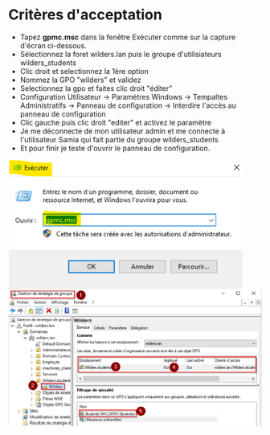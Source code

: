 # Critères d'acceptation
- Tapez **gpmc.msc** dans la fenêtre Exécuter comme sur la capture d'écran ci-dessous.
- Sélectionnez la foret wilders.lan puis le groupe d'utilisiateurs wilders_students
- Clic droit et selectionnez la 1ère option
- Nommez la GPO "wilders" et validez
- Selectionnez la gpo et faites clic droit "éditer"
- Configuration Utilisateur -> Paramètres Windows -> Tempaltes Administratifs -> Panneau de configuration -> Interdire l'accès au panneau de configuration
- Clic gauche puis clic droit "editer" et activez le paramètre
- Je me déconnecte de mon utilisateur admin et me connecte à l'utilisateur Samia qui fait partie du groupe wilders_students
- Et pour finir je teste d'ouvrir le panneau de configuration. 

![Texte alternatif](gpmc.msc.png)
![Texte alternatif](GPOStudenPanneaudeConf.png)
